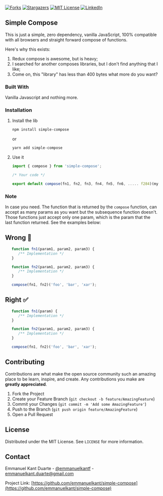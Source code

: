 [![Forks][forks-shield]][forks-url]
[![Stargazers][stars-shield]][stars-url]
[![MIT License][license-shield]][license-url]
[![LinkedIn][linkedin-shield]][linkedin-url]

<!-- ABOUT THE PROJECT -->
## Simple Compose

This is just a simple, zero dependency, vanilla JavaScript, 100% compatible with all browsers and straight forward compose of functions.

Here's why this exists:
1) Redux compose is awesome, but is heavy;
2) I searched for another composes libraries, but I don't find anything that I like;
3) Come on, this "library" has less than 400 bytes what more do you want?

### Built With

Vanilla Javascript and nothing more.

### Installation

1. Install the lib
   ```sh
   npm install simple-compose
   ```
   or
   ```sh
   yarn add simple-compose
   ```
2. Use it
   ```js
   import { compose } from 'simple-compose';

   /* Your code */

   export default compose(fn1, fn2, fn3, fn4, fn5, fn6, ..... f284)(mySimpleFunc)
   ```

### Note

In case you need. The function that is returned by the `compose` function, can accept as many params as you want but the subsequence function doesn't. Those functions just accept only one param, which is the param that the last function returned. See the examples below:

## Wrong :red_circle:

```js
   function fn1(param1, param2, param3) {
      /** Implementation */
   }

   function fn2(param1, param2, param3) {
      /** Implementation */
   }

   compose(fn1, fn2)('foo', 'bar', 'xar');
```

## Right :white_check_mark:

```js
   function fn1(param) {
      /** Implementation */
   }

   function fn2(param1, param2, param3) {
      /** Implementation */
   }

   compose(fn1, fn2)('foo', 'bar', 'xar');
```

<!-- CONTRIBUTING -->
## Contributing

Contributions are what make the open source community such an amazing place to be learn, inspire, and create. Any contributions you make are **greatly appreciated**.

1. Fork the Project
2. Create your Feature Branch (`git checkout -b feature/AmazingFeature`)
3. Commit your Changes (`git commit -m 'Add some AmazingFeature'`)
4. Push to the Branch (`git push origin feature/AmazingFeature`)
5. Open a Pull Request


<!-- LICENSE -->
## License

Distributed under the MIT License. See `LICENSE` for more information.

<!-- CONTACT -->
## Contact

Emmanuel Kant Duarte - [@emmanuelkantf](https://twitter.com/emmanuelkantf) - emmanuelkant.duarte@gmail.com

Project Link: [https://github.com/emmanuelkant/simple-compose](https://github.com/emmanuelkant/simple-compose)

<!-- MARKDOWN LINKS & IMAGES -->
<!-- https://www.markdownguide.org/basic-syntax/#reference-style-links -->
[forks-shield]: https://img.shields.io/github/forks/emmanuelkant/simple-compose.svg?style=for-the-badge
[forks-url]: https://github.com/emmanuelkant/simple-compose/network/members
[stars-shield]: https://img.shields.io/github/stars/emmanuelkant/simple-compose.svg?style=for-the-badge
[stars-url]: https://github.com/emmanuelkant/simple-compose/stargazers
[license-shield]: https://img.shields.io/github/license/emmanuelkant/simple-compose.svg?style=for-the-badge
[license-url]: https://github.com/emmanuelkant/simple-compose/blob/master/LICENSE.txt
[linkedin-shield]: https://img.shields.io/badge/-LinkedIn-black.svg?style=for-the-badge&logo=linkedin&colorB=555
[linkedin-url]: https://linkedin.com/in/emmanuel-kant-duarte
[product-screenshot]: images/screenshot.png
